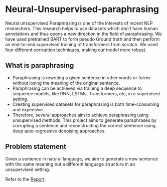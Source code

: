 # Neural-Unsupervised-paraphrasing
Neural unsupervised Paraphrasing is one of the interests of recent NLP researchers.
This research helps to use datasets which don’t have human annotations and thus opens
a new direction in the field of paraphrasing. We have used pretrained BART to form pseudo
Ground truth and then perform an end-to-end supervised training of transformers from
scratch. We used four different corruption techniques, making our model more
robust.

## What is paraphrasing
- Paraphrasing is rewriting a given sentence in other words or forms without losing the meaning of the original sentence. 
- Paraphrasing can be achieved via training a deep sequence to sequence models, like RNN, LSTMs, Transformers, etc, in a supervised setting.
- Creating supervised datasets for paraphrasing is both time-consuming and expensive.
- Therefore, several approaches aim to achieve paraphrasing using unsupervised methods.
This project aims to generate paraphrases by corrupting a sentence and reconstructing the correct sentence using deep auto-regressive denoising approaches. 

## Problem statement
Given a sentence in natural language, we aim to generate a new sentence with the same meaning but a different language structure in an unsupervised setting.

Refer to the [Report](https://github.com/Amruth-sagar/Neural-Unsupervised-paraphrasing/blob/main/report/IIITH_NLP_Project.pdf).
